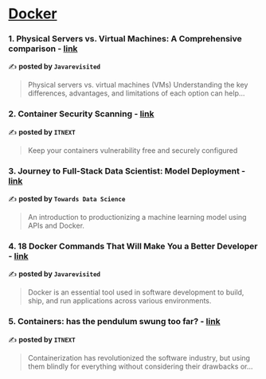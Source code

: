 
<h1><a href=https://medium.com/tag/docker/recommended target="_blank" rel="noopener noreferrer">Docker</a></h1>
<h3>1. Physical Servers vs. Virtual Machines: A Comprehensive comparison - <a href="https://medium.com/javarevisited/physical-servers-vs-virtual-machines-a-comprehensive-comparison-158791b98569" target="_blank" rel="noopener noreferrer">link</a></h3>

✍️ **posted by `Javarevisited`**

<blockquote>Physical servers vs. virtual machines (VMs) Understanding the key differences, advantages, and limitations of each option can help…</blockquote>

<h3>2. Container Security Scanning - <a href="https://medium.com/itnext/container-security-scanning-f16b438db58d" target="_blank" rel="noopener noreferrer">link</a></h3>

✍️ **posted by `ITNEXT`**

<blockquote>Keep your containers vulnerability free and securely configured</blockquote>

<h3>3. Journey to Full-Stack Data Scientist: Model Deployment - <a href="https://medium.com/towards-data-science/journey-to-full-stack-data-scientist-model-deployment-f385f244ec67" target="_blank" rel="noopener noreferrer">link</a></h3>

✍️ **posted by `Towards Data Science`**

<blockquote>An introduction to productionizing a machine learning model using APIs and Docker.</blockquote>

<h3>4. 18 Docker Commands That Will Make You a Better Developer - <a href="https://medium.com/javarevisited/18-docker-commands-that-will-make-you-a-better-developer-90ab823dc852" target="_blank" rel="noopener noreferrer">link</a></h3>

✍️ **posted by `Javarevisited`**

<blockquote>Docker is an essential tool used in software development to build, ship, and run applications across various environments.</blockquote>

<h3>5. Containers: has the pendulum swung too far? - <a href="https://medium.com/itnext/containers-has-the-pendulum-swung-too-far-208ad02a6b42" target="_blank" rel="noopener noreferrer">link</a></h3>

✍️ **posted by `ITNEXT`**

<blockquote>Containerization has revolutionized the software industry, but using them blindly for everything without considering their drawbacks or…</blockquote>

